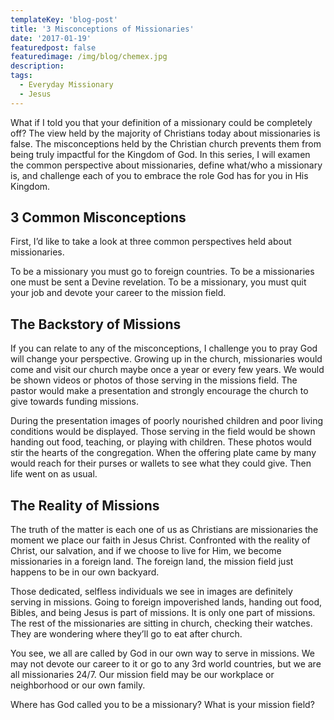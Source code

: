 ```yaml
---
templateKey: 'blog-post'
title: '3 Misconceptions of Missionaries'
date: '2017-01-19'
featuredpost: false
featuredimage: /img/blog/chemex.jpg
description:
tags:
  - Everyday Missionary
  - Jesus
---
```


What if I told you that your definition of a missionary could be completely off? The view held by the majority of Christians today about missionaries is false. The misconceptions held by the Christian church prevents them from being truly impactful for the Kingdom of God. In this series, I will examen the common perspective about missionaries, define what/who a missionary is, and challenge each of you to embrace the role God has for you in His Kingdom.

## 3 Common Misconceptions

First, I’d like to take a look at three common perspectives held about missionaries.

To be a missionary you must go to foreign countries.
To be a missionaries one must be sent a Devine revelation.
To be a missionary, you must quit your job and devote your career to the mission field.

## The Backstory of Missions

If you can relate to any of the misconceptions, I challenge you to pray God will change your perspective. Growing up in the church, missionaries would come and visit our church maybe once a year or every few years. We would be shown videos or photos of those serving in the missions field. The pastor would make a presentation and strongly encourage the church to give towards funding missions.

During the presentation images of poorly nourished children and poor living conditions would be displayed. Those serving in the field would be shown handing out food, teaching, or playing with children. These photos would stir the hearts of the congregation. When the offering plate came by many would reach for their purses or wallets to see what they could give. Then life went on as usual.

## The Reality of Missions

The truth of the matter is each one of us as Christians are missionaries the moment we place our faith in Jesus Christ. Confronted with the reality of Christ, our salvation, and if we choose to live for Him, we become missionaries in a foreign land. The foreign land, the mission field just happens to be in our own backyard.

Those dedicated, selfless individuals we see in images are definitely serving in missions. Going to foreign impoverished lands, handing out food, Bibles, and being Jesus is part of missions. It is only one part of missions. The rest of the missionaries are sitting in church, checking their watches. They are wondering where they’ll go to eat after church.

You see, we all are called by God in our own way to serve in missions. We may not devote our career to it or go to any 3rd world countries, but we are all missionaries 24/7. Our mission field may be our workplace or neighborhood or our own family.

Where has God called you to be a missionary? What is your mission field?
